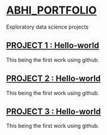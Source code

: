 # [ABHI_PORTFOLIO](https://abhijithtr.github.io/Abhi_portfolio/)
Exploratory data science projects

## [PROJECT 1 : Hello-world](https://github.com/abhijithtr/hello-world)
This being the first work using github.

## [PROJECT 2 : Hello-world](https://github.com/abhijithtr/hello-world)
This being the first work using github.

## [PROJECT 3 : Hello-world](https://github.com/abhijithtr/hello-world)
This being the first work using github.
